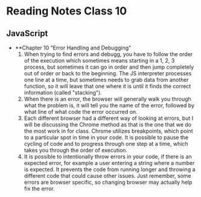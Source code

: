 # Reading Notes Class 10

## JavaScript

   - **Chapter 10 "Error Handling and Debugging"
     1. When trying to find errors and debugg, you have to follow the order of the execution which sometimes means starting in a 1, 2, 3 process, but sometimes it can go in order and then jump completely out of order or back to the beginning. The JS interpreter processes one line at a time, but sometimes needs to grab data from another function, so it will leave that one where it is until it finds the correct information (called "stacking").
     2. When there is an error, the browser will generally walk you through what the problem is, it will tell you the name of the error, followed by what line of what code the error occurred on.
     3. Each different browser had a different way of looking at errors, but I will be discussing the Chrome method as that is the one that we do the most work in for class. Chrome utilizes breakpoints, which point to a particular spot in time in your code. It is possible to pause the cycling of code and to progress through one step at a time, which takes you through the order of execution.
     4. It is possible to intentionally throw errors in your code, if there is an expected error, for example a user entering a string where a number is expected. It prevents the code from running longer and throwing a different code that could cause other issues. Just remember, some errors are browser specific, so changing browser may actually help fix the error.
